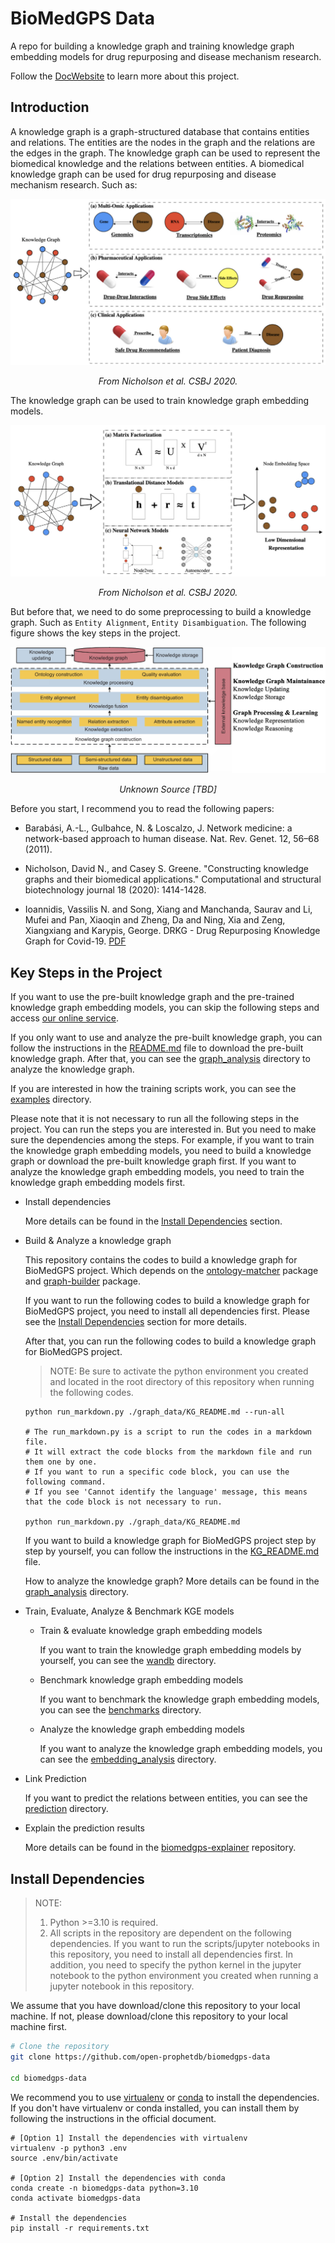 # BioMedGPS Data

A repo for building a knowledge graph and training knowledge graph embedding models for drug repurposing and disease mechanism research.

Follow the [DocWebsite](https://open-prophetdb.github.io/biomedgps-data/) to learn more about this project.

## Introduction

A knowledge graph is a graph-structured database that contains entities and relations. The entities are the nodes in the graph and the relations are the edges in the graph. The knowledge graph can be used to represent the biomedical knowledge and the relations between entities. A biomedical knowledge graph can be used for drug repurposing and disease mechanism research. Such as:

![Knowledge Graph](https://raw.githubusercontent.com/open-prophetdb/biomedgps-data/main/assets/knowledge_graph.png)

<p style="text-align: center;"><i>From Nicholson et al. CSBJ 2020.</i></p>

The knowledge graph can be used to train knowledge graph embedding models.

![Model](https://raw.githubusercontent.com/open-prophetdb/biomedgps-data/main/assets/gnn_model.png)

<p style="text-align: center;"><i>From Nicholson et al. CSBJ 2020.</i></p>

But before that, we need to do some preprocessing to build a knowledge graph. Such as `Entity Alignment`, `Entity Disambiguation`. The following figure shows the key steps in the project.

![Key Steps](https://raw.githubusercontent.com/open-prophetdb/biomedgps-data/main/assets/key_steps.png)

<p style="text-align: center;"><i>Unknown Source [TBD]</i></p>

Before you start, I recommend you to read the following papers:

- Barabási, A.-L., Gulbahce, N. & Loscalzo, J. Network medicine: a network-based approach to human disease. Nat. Rev. Genet. 12, 56–68 (2011).

- Nicholson, David N., and Casey S. Greene. "Constructing knowledge graphs and their biomedical applications." Computational and structural biotechnology journal 18 (2020): 1414-1428.

- Ioannidis, Vassilis N. and Song, Xiang and Manchanda, Saurav and Li, Mufei and Pan, Xiaoqin and Zheng, Da and Ning, Xia and Zeng, Xiangxiang and Karypis, George. DRKG - Drug Repurposing Knowledge Graph for Covid-19. <a href="https://github.com/gnn4dr/DRKG/blob/master/DRKG%20Drug%20Repurposing%20Knowledge%20Graph.pdf" target="_blank">PDF</a>

## Key Steps in the Project

If you want to use the pre-built knowledge graph and the pre-trained knowledge graph embedding models, you can skip the following steps and access [our online service](https://drugs.3steps.cn/).

If you only want to use and analyze the pre-built knowledge graph, you can follow the instructions in the [README.md](./graph_data/README.md) file to download the pre-built knowledge graph. After that, you can see the [graph_analysis](./graph_analysis) directory to analyze the knowledge graph.

If you are interested in how the training scripts work, you can see the [examples](./examples/notebooks) directory.

Please note that it is not necessary to run all the following steps in the project. You can run the steps you are interested in. But you need to make sure the dependencies among the steps. For example, if you want to train the knowledge graph embedding models, you need to build a knowledge graph or download the pre-built knowledge graph first. If you want to analyze the knowledge graph embedding models, you need to train the knowledge graph embedding models first.

- Install dependencies

  More details can be found in the [Install Dependencies](#install-dependencies) section.

- Build & Analyze a knowledge graph

  This repository contains the codes to build a knowledge graph for BioMedGPS project. Which depends on the [ontology-matcher](https://github.com/yjcyxky/ontology-matcher) package and [graph-builder](https://github.com/yjcyxky/graph-builder) package.

  If you want to run the following codes to build a knowledge graph for BioMedGPS project, you need to install all dependencies first. Please see the [Install Dependencies](#install-dependencies) section for more details.

  After that, you can run the following codes to build a knowledge graph for BioMedGPS project.

  > NOTE: Be sure to activate the python environment you created and located in the root directory of this repository when running the following codes.

  ```
  python run_markdown.py ./graph_data/KG_README.md --run-all

  # The run_markdown.py is a script to run the codes in a markdown file. 
  # It will extract the code blocks from the markdown file and run them one by one. 
  # If you want to run a specific code block, you can use the following command. 
  # If you see 'Cannot identify the language' message, this means that the code block is not necessary to run.

  python run_markdown.py ./graph_data/KG_README.md
  ```

  If you want to build a knowledge graph for BioMedGPS project step by step by yourself, you can follow the instructions in the [KG_README.md](./graph_data/KG_README.md) file.

  How to analyze the knowledge graph? More details can be found in the [graph_analysis](./graph_analysis) directory.

- Train, Evaluate, Analyze & Benchmark KGE models

  - Train & evaluate knowledge graph embedding models

    If you want to train the knowledge graph embedding models by yourself, you can see the [wandb](./wandb) directory.

  - Benchmark knowledge graph embedding models

    If you want to benchmark the knowledge graph embedding models, you can see the [benchmarks](./benchmarks) directory.

  - Analyze the knowledge graph embedding models

    If you want to analyze the knowledge graph embedding models, you can see the [embedding_analysis](./embedding_analysis) directory.

- Link Prediction
  
  If you want to predict the relations between entities, you can see the [prediction](./prediction) directory.

- Explain the prediction results

  More details can be found in the [biomedgps-explainer](https://github.com/yjcyxky/biomedgps-explainer) repository.

## Install Dependencies

> NOTE: 
> 1. Python >=3.10 is required.
> 2. All scripts in the repository are dependent on the following dependencies. If you want to run the scripts/jupyter notebooks in this repository, you need to install all dependencies first. In addition, you need to specify the python kernel in the jupyter notebook to the python environment you created when running a jupyter notebook in this repository.

We assume that you have download/clone this repository to your local machine. If not, please download/clone this repository to your local machine first.

```bash
# Clone the repository
git clone https://github.com/open-prophetdb/biomedgps-data

cd biomedgps-data
```

We recommend you to use [virtualenv](https://virtualenv.pypa.io/en/latest/) or [conda](https://docs.conda.io/en/latest/) to install the dependencies. If you don't have virtualenv or conda installed, you can install them by following the instructions in the official document.

```
# [Option 1] Install the dependencies with virtualenv
virtualenv -p python3 .env
source .env/bin/activate

# [Option 2] Install the dependencies with conda
conda create -n biomedgps-data python=3.10
conda activate biomedgps-data

# Install the dependencies
pip install -r requirements.txt
```
